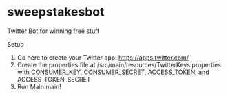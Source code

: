 # sweepstakesbot
Twitter Bot for winning free stuff

Setup
1. Go here to create your Twitter app: https://apps.twitter.com/
2. Create the properties file at /src/main/resources/TwitterKeys.properties with CONSUMER_KEY, CONSUMER_SECRET, ACCESS_TOKEN, and ACCESS_TOKEN_SECRET
3. Run Main.main!
